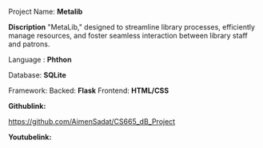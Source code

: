 Project Name: **Metalib**

**Discription**
"MetaLib," designed to streamline library processes, 
efficiently manage resources, and foster seamless interaction between library staff and patrons. 


Language : **Phthon**


Database: **SQLite**


Framework:
Backed: **Flask**
Frontend: **HTML/CSS**


**Githublink:**


https://github.com/AimenSadat/CS665_dB_Project

**Youtubelink:**
